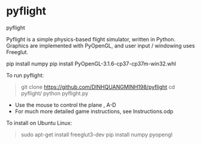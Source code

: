 # pyflight
pyflight

Pyflight is a simple physics-based flight simulator, written in Python. Graphics are implemented
with PyOpenGL, and user input / windowing uses Freeglut. 
<!-- Window -->
pip install numpy
pip install PyOpenGL-3.1.6-cp37-cp37m-win32.whl

To run pyflight:

> git clone https://github.com/DINHQUANGMINH198/pyflight
> cd pyflight/
> python pyflight.py
- Use the mouse to control the plane , A-D
- For much more detailed game instructions, see Instructions.odp

To install on Ubuntu Linux:
> sudo apt-get install freeglut3-dev
> pip install numpy pyopengl
 